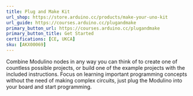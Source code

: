 ```yaml
---
title: Plug and Make Kit
url_shop: https://store.arduino.cc/products/make-your-uno-kit
url_guide: https://courses.arduino.cc/plugandmake
primary_button_url: https://courses.arduino.cc/plugandmake
primary_button_title: Get Started
certifications: [CE, UKCA]
sku: [AKX00069]
---
```


Combine Modulino nodes in any way you can think of to create one of countless possible projects, or build one of the example projects with the included instructions. Focus on learning important programming concepts without the need of making complex circuits, just plug the Modulino into your board and start programming. 